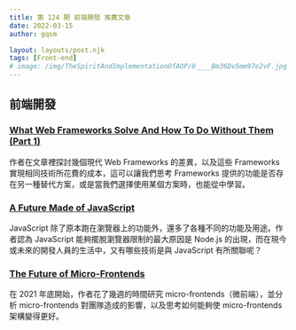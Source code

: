 ```yaml
---
title: 第 124 期 前端開發 推薦文章
date: 2022-03-15
author: gqsm

layout: layouts/post.njk
tags: [Front-end]
# image: /img/TheSpiritAndImplementationOfAOP/0____Bm36Dv5mm97e2vF.jpg
---
```


## 前端開發
<!-- summary -->

### [What Web Frameworks Solve And How To Do Without Them (Part 1)](https://www.smashingmagazine.com/2022/01/web-frameworks-guide-part1/)

作者在文章裡探討幾個現代 Web Frameworks 的差異，以及這些 Frameworks 實現相同技術所花費的成本，這可以讓我們思考 Frameworks 提供的功能是否存在另一種替代方案，或是當我們選擇使用某個方案時，也能從中學習。

<!-- summary -->

### [A Future Made of JavaScript](https://blog.bitsrc.io/a-future-made-of-javascript-5ab417f34355)

JavaScript 除了原本跑在瀏覽器上的功能外，還多了各種不同的功能及用途。作者認為 JavaScript 能夠擺脫瀏覽器限制的最大原因是 Node.js 的出現，而在現今或未來的開發人員的生活中，又有哪些技術是與 JavaScript 有所關聯呢？

### [The Future of Micro-Frontends](https://betterprogramming.pub/the-future-of-micro-frontends-2f527f97d506)

在 2021 年底開始，作者花了幾週的時間研究 micro-frontends（微前端），並分析 micro-frontends 對團隊造成的影響，以及思考如何能夠使 micro-frontends 架構變得更好。
